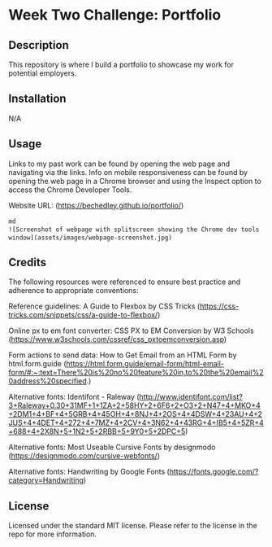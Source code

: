 # Week Two Challenge: Portfolio

## Description

This repository is where I build a portfolio to showcase my work for potential employers.

## Installation

N/A

## Usage

Links to my past work can be found by opening the web page and navigating via the links. Info on mobile responsiveness can be found by opening the web page in a Chrome browser and using the Inspect option to access the Chrome Developer Tools.

Website URL: (https://bechedley.github.io/portfolio/)

    md
    ![Screenshot of webpage with splitscreen showing the Chrome dev tools window](assets/images/webpage-screenshot.jpg)
    

## Credits

The following resources were referenced to ensure best practice and adherence to appropriate conventions:

Reference guidelines: A Guide to Flexbox by CSS Tricks (https://css-tricks.com/snippets/css/a-guide-to-flexbox/)

Online px to em font converter: CSS PX to EM Conversion by W3 Schools (https://www.w3schools.com/cssref/css_pxtoemconversion.asp)

Form actions to send data: How to Get Email from an HTML Form by html.form.guide (https://html.form.guide/email-form/html-email-form/#:~:text=There%20is%20no%20feature%20in,to%20the%20email%20address%20specified.)

Alternative fonts: Identifont - Raleway (http://www.identifont.com/list?3+Raleway+0.30+31MF+1+1ZA+2+58HY+2+6F6+2+O3+2+N47+4+MKO+4+2DM1+4+BF+4+5GRB+4+45OH+4+8NJ+4+2OS+4+4DSW+4+23AU+4+2JUS+4+4DET+4+272+4+7MZ+4+2CV+4+3N62+4+43RG+4+IB5+4+5ZR+4+688+4+2X8N+5+1N2+5+2RBB+5+9Y0+5+2DPC+5)

Alternative fonts: Most Useable Cursive Fonts by designmodo (https://designmodo.com/cursive-webfonts/)

Alternative fonts: Handwriting by Google Fonts (https://fonts.google.com/?category=Handwriting)


## License

Licensed under the standard MIT license. Please refer to the license in the repo for more information.